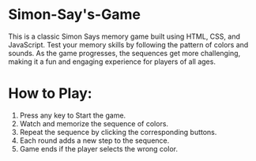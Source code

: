 # Simon-Say's-Game
This is a classic Simon Says memory game built using HTML, CSS, and JavaScript. Test your memory skills by following the pattern of colors and sounds. As the game progresses, the sequences get more challenging, making it a fun and engaging experience for players of all ages.


# How to Play:

1. Press any key to Start the game.
2. Watch and memorize the sequence of colors.
3. Repeat the sequence by clicking the corresponding buttons.
4. Each round adds a new step to the sequence.
5. Game ends if the player selects the wrong color.
